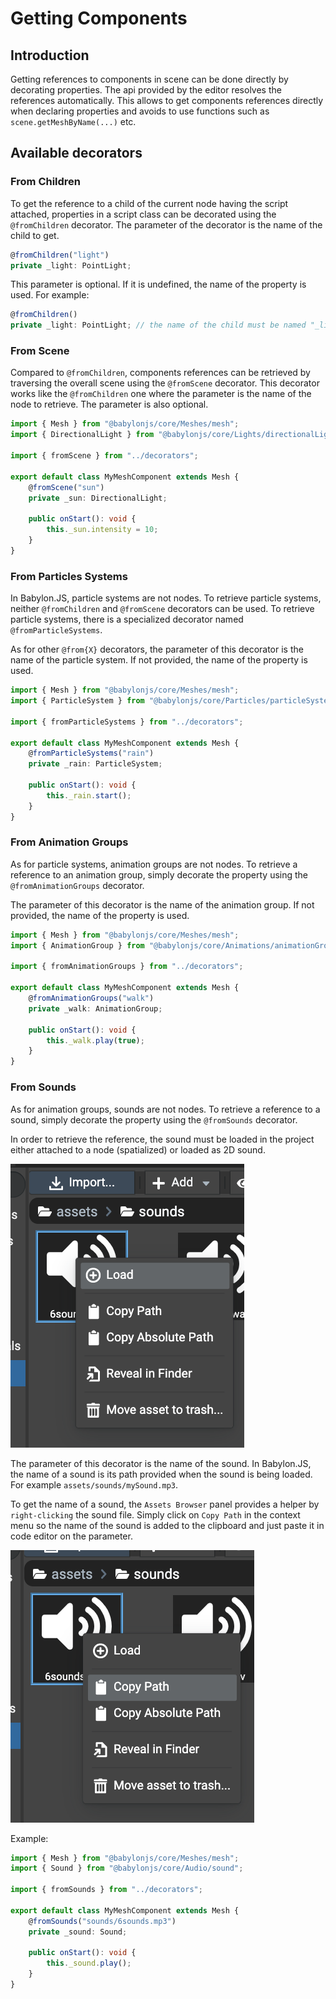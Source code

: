 # Getting Components

## Introduction

Getting references to components in scene can be done directly by decorating properties. The api provided by the editor
resolves the references automatically. This allows to get components references directly when declaring properties
and avoids to use functions such as `scene.getMeshByName(...)` etc.

## Available decorators

### From Children

To get the reference to a child of the current node having the script attached, properties in a script class can
be decorated using the `@fromChildren` decorator. The parameter of the decorator is the name of the child to get.

```typescript
@fromChildren("light")
private _light: PointLight;
```

This parameter is optional. If it is undefined, the name of the property is used. For example:

```typescript
@fromChildren()
private _light: PointLight; // the name of the child must be named "_light" in the Editor.
```

### From Scene

Compared to `@fromChildren`, components references can be retrieved by traversing the overall scene using the
`@fromScene` decorator. This decorator works like the `@fromChildren` one where the parameter is the name of the
node to retrieve. The parameter is also optional.

```typescript
import { Mesh } from "@babylonjs/core/Meshes/mesh";
import { DirectionalLight } from "@babylonjs/core/Lights/directionalLight";

import { fromScene } from "../decorators";

export default class MyMeshComponent extends Mesh {
    @fromScene("sun")
    private _sun: DirectionalLight;

    public onStart(): void {
        this._sun.intensity = 10;
    }
}
```

### From Particles Systems

In Babylon.JS, particle systems are not nodes. To retrieve particle systems, neither `@fromChildren` and `@fromScene`
decorators can be used. To retrieve particle systems, there is a specialized decorator named `@fromParticleSystems`.

As for other `@from{X}` decorators, the parameter of this decorator is the name of the particle system. If not provided,
the name of the property is used.

```typescript
import { Mesh } from "@babylonjs/core/Meshes/mesh";
import { ParticleSystem } from "@babylonjs/core/Particles/particleSystem";

import { fromParticleSystems } from "../decorators";

export default class MyMeshComponent extends Mesh {
    @fromParticleSystems("rain")
    private _rain: ParticleSystem;

    public onStart(): void {
        this._rain.start();
    }
}
```

### From Animation Groups

As for particle systems, animation groups are not nodes. To retrieve a reference to an animation group, simply decorate
the property using the `@fromAnimationGroups` decorator.

The parameter of this decorator is the name of the animation group. If not provided, the name of the property is used.

```typescript
import { Mesh } from "@babylonjs/core/Meshes/mesh";
import { AnimationGroup } from "@babylonjs/core/Animations/animationGroup";

import { fromAnimationGroups } from "../decorators";

export default class MyMeshComponent extends Mesh {
    @fromAnimationGroups("walk")
    private _walk: AnimationGroup;

    public onStart(): void {
        this._walk.play(true);
    }
}
```

### From Sounds

As for animation groups, sounds are not nodes. To retrieve a reference to a sound, simply decorate the property using
the `@fromSounds` decorator.

In order to retrieve the reference, the sound must be loaded in the project either attached to a node (spatialized)
or loaded as 2D sound.

![GetSoundPath](./getting-components/load-sound.png)

The parameter of this decorator is the name of the sound. In Babylon.JS, the name of a sound is its path provided
when the sound is being loaded. For example `assets/sounds/mySound.mp3`.

To get the name of a sound, the `Assets Browser` panel provides a helper by `right-clicking` the sound file. Simply
click on `Copy Path` in the context menu so the name of the sound is added to the clipboard and just paste it
in code editor on the parameter.

![GetSoundPath](./getting-components/sound-path.png)

Example:

```typescript
import { Mesh } from "@babylonjs/core/Meshes/mesh";
import { Sound } from "@babylonjs/core/Audio/sound";

import { fromSounds } from "../decorators";

export default class MyMeshComponent extends Mesh {
    @fromSounds("sounds/6sounds.mp3")
    private _sound: Sound;

    public onStart(): void {
        this._sound.play();
    }
}
```
